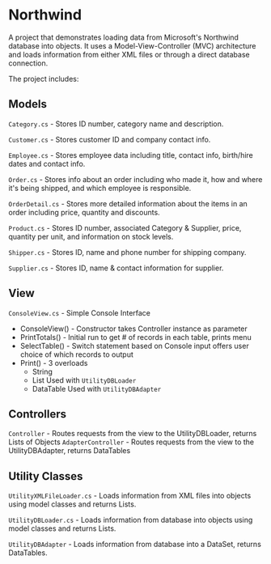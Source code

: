 Northwind
=========

A project that demonstrates loading data from Microsoft's Northwind database into objects. It uses a Model-View-Controller (MVC) architecture and loads information from either XML files or through a direct database connection.

The project includes:

## Models
`Category.cs` - Stores ID number, category name and description.

`Customer.cs` - Stores customer ID and company contact info.

`Employee.cs` - Stores employee data including title, contact info, birth/hire dates and contact info.

`Order.cs` - Stores info about an order including who made it, how and where it's being shipped, and which employee is responsible.

`OrderDetail.cs` - Stores more detailed information about the items in an order including price, quantity and discounts.

`Product.cs` - Stores ID number, associated Category &amp; Supplier, price, quantity per unit, and information on stock levels.

`Shipper.cs` - Stores ID, name and phone number for shipping company.

`Supplier.cs` - Stores ID, name &amp; contact information for supplier. 


## View
`ConsoleView.cs` - Simple Console Interface
  + ConsoleView() - Constructor takes Controller instance as parameter
  + PrintTotals() - Initial run to get # of records in each table, prints menu
  + SelectTable() - Switch statement based on Console input offers user choice of which records to output
  + Print() - 3 overloads
    - String
    - List<IListable> Used with `UtilityDBLoader`
    - DataTable Used with `UtilityDBAdapter`

## Controllers
`Controller` - Routes requests from the view to the UtilityDBLoader, returns Lists of Objects
`AdapterController` - Routes requests from the view to the UtilityDBAdapter, returns DataTables

## Utility Classes
`UtilityXMLFileLoader.cs` - Loads information from XML files into objects using model classes and returns Lists.

`UtilityDBLoader.cs` - Loads information from database into objects using model classes and returns Lists.

`UtilityDBAdapter` - Loads information from database into a DataSet, returns DataTables.
